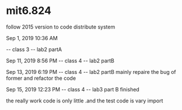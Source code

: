 # mit6.824
follow 2015 version to code distribute system


Sep 1, 2019 10:36 AM

-- class 3
-- lab2 partA

Sep 11, 2019 8:56 PM
-- class 4
-- lab2 partB

Sep 13, 2019 6:19 PM
-- class 4
-- lab2 partB
mainly repaire the bug of former and refactor the code

Sep 15, 2019 12:23 PM
-- class 4
-- lab3 part B
finished


the really work code is only little .and the test code is vary import
